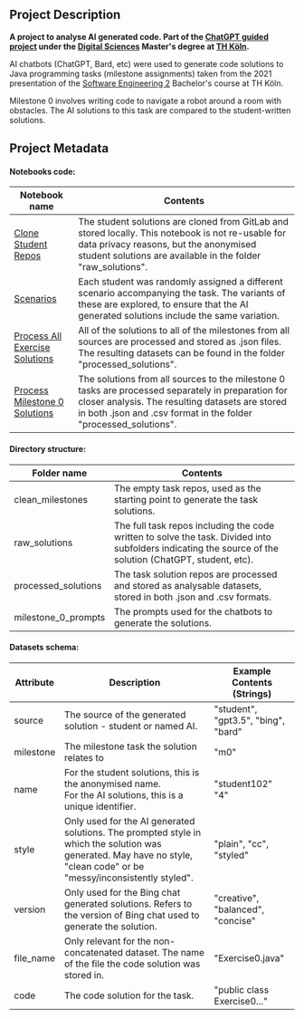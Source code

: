 ## Project Description

**A project to analyse AI generated code. Part of the [ChatGPT guided project](https://www.archi-lab.io/projects/ss23/gp_chatgpt_ss23.html) under the [Digital Sciences](https://digital-sciences.de/) Master's degree at [TH Köln](https://www.th-koeln.de/).**

AI chatbots (ChatGPT, Bard, etc) were used to generate code solutions to Java programming tasks (milestone assignments) taken from the 2021 presentation of the [Software Engineering 2](https://www.archi-lab.io/regularModules/ss22/st2_ss22.html) Bachelor's course at TH Köln.

Milestone 0 involves writing code to navigate a robot around a room with obstacles. The AI solutions to this task are compared to the student-written solutions.

## Project Metadata

#### Notebooks code:

| **Notebook name** | **Contents** |
|---|---|
| [Clone Student Repos](https://github.com/Natasha-R/ChatGPT-Project/blob/main/1.%20Clone%20Student%20Repos.ipynb) | The student solutions are cloned from GitLab and stored locally. This notebook is not re-usable for data privacy reasons, but the anonymised student solutions are available in the folder "raw_solutions".  |
| [Scenarios](https://github.com/Natasha-R/ChatGPT-Project/blob/main/2.%20Scenarios.ipynb) | Each student was randomly assigned a different scenario accompanying the task. The variants of these are explored, to ensure that the AI generated solutions include the same variation. |
| [Process All Exercise Solutions](https://github.com/Natasha-R/ChatGPT-Project/blob/main/3.%20Process%20All%20Exercise%20Solutions.ipynb) | All of the solutions to all of the milestones from all sources are processed and stored as .json files. The resulting datasets can be found in the folder "processed_solutions". |
| [Process Milestone 0 Solutions](https://github.com/Natasha-R/ChatGPT-Project/blob/main/4.%20Process%20Milestone%200%20Solutions.ipynb) | The solutions from all sources to the milestone 0 tasks are processed separately in preparation for closer analysis. The resulting datasets are stored in both .json and .csv format in the folder "processed_solutions". |

#### Directory structure:

| **Folder name** | **Contents** |
|---|---|
| clean_milestones | The empty task repos, used as the starting point to generate the task solutions. |
| raw_solutions | The full task repos including the code written to solve the task. Divided into subfolders indicating the source of the solution (ChatGPT, student, etc). |
| processed_solutions | The task solution repos are processed and stored as analysable datasets, stored in both .json and .csv formats. |
| milestone_0_prompts | The prompts used for the chatbots to generate the solutions. |

#### Datasets schema:

| **Attribute** | **Description** | **Example Contents** (Strings) |
|---|---|---|
| source | The source of the generated solution - student or named AI. | "student", "gpt3.5", "bing", "bard" |
| milestone | The milestone task the solution relates to | "m0" |
| name | For the student solutions, this is the anonymised name.<br>For the AI solutions, this is a unique identifier. | "student102"<br>"4" |
| style | Only used for the AI generated solutions. The prompted style in which the solution was generated. May have no style, "clean code" or be "messy/inconsistently styled".  | "plain", "cc", "styled" |
| version | Only used for the Bing chat generated solutions. Refers to the version of Bing chat used to generate the solution. | "creative", "balanced", "concise" |
| file_name | Only relevant for the non-concatenated dataset. The name of the file the code solution was stored in. | "Exercise0.java" |
| code | The code solution for the task. | "public class Exercise0..." |
